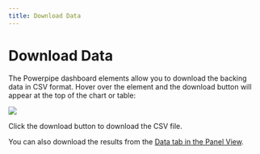 ```yaml
---
title: Download Data
---
```


# Download Data

The Powerpipe dashboard elements allow you to download the backing data in CSV format. Hover over the element and the download button will appear at the top of the chart or table:   

![](/cost_chart_with_expander.png)


Click the download button to download the CSV file.

You can also download the results from the [Data tab in the Panel View](/docs/run/dashboard/panel#data).
